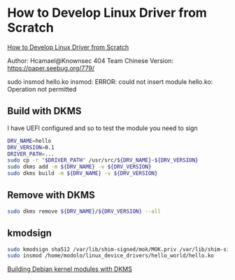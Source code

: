 # How to Develop Linux Driver from Scratch

[How to Develop Linux Driver from Scratch](https://medium.com/@knownsec404team/how-to-develop-linux-driver-from-scratch-cc143e0c08a1)

Author: Hcamael@Knownsec 404 Team
Chinese Version: https://paper.seebug.org/779/

sudo insmod hello.ko
insmod: ERROR: could not insert module hello.ko: Operation not permitted

## Build with DKMS

I have UEFI configured and so to test the module you need to sign

```bash
DRV_NAME=hello
DRV_VERSION=0.1
DRIVER_PATH=...
sudo cp -r "$DRIVER_PATH" /usr/src/${DRV_NAME}-${DRV_VERSION}
sudo dkms add -m ${DRV_NAME} -v ${DRV_VERSION}
sudo dkms build -m ${DRV_NAME} -v ${DRV_VERSION}
```

## Remove with DKMS

```bash
sudo dkms remove ${DRV_NAME}/${DRV_VERSION} --all
```

## kmodsign

```bash
sudo kmodsign sha512 /var/lib/shim-signed/mok/MOK.priv /var/lib/shim-signed/mok/MOK.der /home/modolo/linux_device_drivers/hello_world/hello.ko
sudo insmod /home/modolo/linux_device_drivers/hello_world/hello.ko
```

[Building Debian kernel modules with DKMS](https://wiki.debian.org/KernelDKMS)

